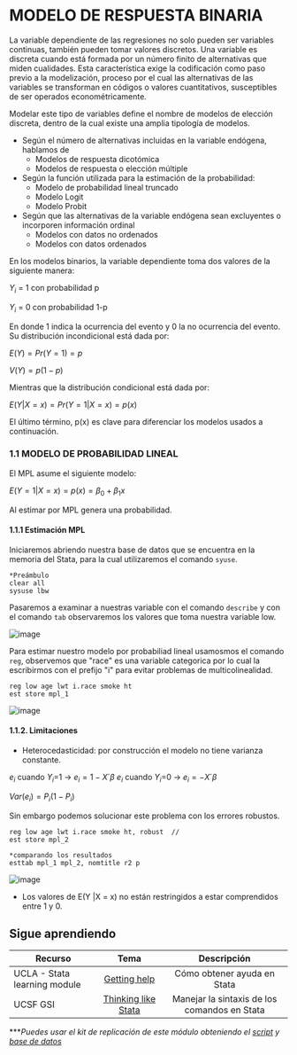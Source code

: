 # MODELO DE RESPUESTA BINARIA


La variable dependiente de las regresiones no solo pueden ser variables continuas, también pueden tomar valores discretos.
Una variable es discreta cuando está formada por un número finito de alternativas que miden cualidades. Esta característica exige la codificación como paso previo a la modelización, proceso por el cual las alternativas de las variables se transforman en códigos o valores cuantitativos, susceptibles de ser operados econométricamente.

Modelar este tipo de variables define el nombre de modelos de elección discreta, dentro de la cual existe una amplia tipología de modelos.

- Según el número de alternativas incluidas en la variable endógena, hablamos de
     - Modelos de respuesta dicotómica
     - Modelos de respuesta o elección múltiple
- Según la función utilizada para la estimación de la probabilidad:
     - Modelo de probabilidad lineal truncado
     - Modelo Logit
     - Modelo Probit
- Según que las alternativas de la variable endógena sean excluyentes o incorporen información
ordinal
     - Modelos con datos no ordenados
     - Modelos con datos ordenados

En los modelos binarios, la variable dependiente toma dos valores de la siguiente manera:

$Y_i$ = 1 con probabilidad p

$Y_i$ = 0 con probabilidad 1-p

En donde 1 indica la ocurrencia del evento y 0 la no ocurrencia del evento. Su distribución incondicional está dada por:

$E(Y) = Pr(Y=1)=p$

$V(Y) = p(1-p)$

Mientras que la distribución condicional está dada por:

$E(Y |X = x) = Pr(Y = 1|X = x) = p(x)$

El último término, p(x) es clave para diferenciar los modelos usados a continuación.

### 1.1 MODELO DE PROBABILIDAD LINEAL

El MPL asume el siguiente modelo:

$E(Y = 1|X = x) = p(x) = \beta_0 + \beta_1x$

Al estimar por MPL genera una probabilidad. 

#### 1.1.1 Estimación MPL

Iniciaremos abriendo nuestra base de datos que se encuentra en la memoria del Stata, para la cual utilizaremos el comando `syuse`.

```
*Preámbulo
clear all
sysuse lbw 
```

Pasaremos a examinar a nuestras variable con el comando `describe` y con el comando `tab` observaremos los valores que toma nuestra variable low.

![image](https://user-images.githubusercontent.com/106888200/225457658-500e4fe3-6e24-4e92-bb24-b312e053dd09.png)

Para estimar nuestro modelo por probabiliad lineal usamosmos el comando `reg`, observemos que "race" es una variable categorica por lo cual la escribirmos con el prefijo "i" para evitar problemas de multicolinealidad. 

```
reg low age lwt i.race smoke ht 
est store mpl_1
```

![image](https://user-images.githubusercontent.com/106888200/225461813-9d7743ae-e9c4-4af0-89a4-e668287e3444.png)

#### 1.1.2. Limitaciones

- Heterocedasticidad: por construcción el modelo no tiene varianza constante.

$e_i$ cuando $Y_i$=1 → $e_i=1-X´\beta$
$e_i$ cuando $Y_i$=0 → $e_i=-X´\beta$

$Var(e_i)=P_i(1-P_i)$

Sin embargo podemos solucionar este problema con los errores robustos.

```
reg low age lwt i.race smoke ht, robust  //
est store mpl_2

*comparando los resultados
esttab mpl_1 mpl_2, nomtitle r2 p
```

![image](https://user-images.githubusercontent.com/106888200/225461983-88c23392-2a6d-4af9-a023-b9b4e30b07c4.png)

- Los valores de E(Y |X = x) no están restringidos a estar comprendidos entre 1 y 0.



## Sigue aprendiendo
| Recurso  | Tema | Descripción |
| ------------- |:-------------:|:-------------:|
| UCLA - Stata learning module  | [Getting help](https://stats.oarc.ucla.edu/stata/modules/getting-help-using-stata/ "Getting help") | Cómo obtener ayuda en Stata  |
| UCSF GSI  | [Thinking like Stata](https://www.youtube.com/watch?v=jTtIREfhyEY&t=108s&ab_channel=UCSFGSI "Thinking like Stata") | Manejar la sintaxis de los comandos en Stata  |


****Puedes usar el kit de replicación de este módulo obteniendo el [script](https://github.com/Gladys91/Proyecto_STATA/tree/main/_An%C3%A1lisis/Scripts/Conceptos%20b%C3%A1sicos "script") y [base de datos](https://github.com/Gladys91/Proyecto_STATA/tree/main/_An%C3%A1lisis/Data "base de datos")* 
